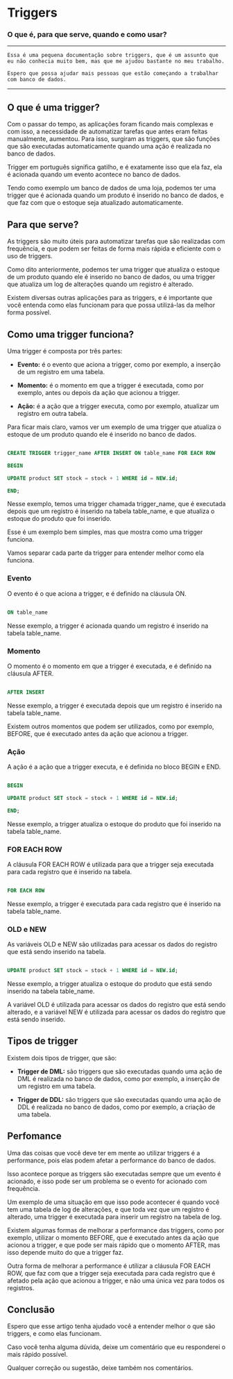 # Triggers

### O que é, para que serve, quando e como usar?

---
```
Essa é uma pequena documentação sobre triggers, que é um assunto que eu não conhecia muito bem, mas que me ajudou bastante no meu trabalho.

Espero que possa ajudar mais pessoas que estão começando a trabalhar com banco de dados.
```
---

## O que é uma trigger?

Com o passar do tempo, as aplicações foram ficando mais complexas e com isso, a necessidade de automatizar tarefas que antes eram feitas manualmente, aumentou. Para isso, surgiram as triggers, que são funções que são executadas automaticamente quando uma ação é realizada no banco de dados.

Trigger em português significa gatilho, e é exatamente isso que ela faz, ela é acionada quando um evento acontece no banco de dados.

Tendo como exemplo um banco de dados de uma loja, podemos ter uma trigger que é acionada quando um produto é inserido no banco de dados, e que faz com que o estoque seja atualizado automaticamente.


## Para que serve?

As triggers são muito úteis para automatizar tarefas que são realizadas com frequência, e que podem ser feitas de forma mais rápida e eficiente com o uso de triggers.

Como dito anteriormente, podemos ter uma trigger que atualiza o estoque de um produto quando ele é inserido no banco de dados, ou uma trigger que atualiza um log de alterações quando um registro é alterado.

Existem diversas outras aplicações para as triggers, e é importante que você entenda como elas funcionam para que possa utilizá-las da melhor forma possível.

## Como uma trigger funciona?

Uma trigger é composta por três partes:

* **Evento:** é o evento que aciona a trigger, como por exemplo, a inserção de um registro em uma tabela.

* **Momento:** é o momento em que a trigger é executada, como por exemplo, antes ou depois da ação que acionou a trigger.

* **Ação:** é a ação que a trigger executa, como por exemplo, atualizar um registro em outra tabela.

Para ficar mais claro, vamos ver um exemplo de uma trigger que atualiza o estoque de um produto quando ele é inserido no banco de dados.

```sql

CREATE TRIGGER trigger_name AFTER INSERT ON table_name FOR EACH ROW

BEGIN

UPDATE product SET stock = stock + 1 WHERE id = NEW.id;

END;

```

Nesse exemplo, temos uma trigger chamada trigger_name, que é executada depois que um registro é inserido na tabela table_name, e que atualiza o estoque do produto que foi inserido.

Esse é um exemplo bem simples, mas que mostra como uma trigger funciona.

Vamos separar cada parte da trigger para entender melhor como ela funciona.

### Evento

O evento é o que aciona a trigger, e é definido na cláusula ON.

```sql

ON table_name

```

Nesse exemplo, a trigger é acionada quando um registro é inserido na tabela table_name.

### Momento

O momento é o momento em que a trigger é executada, e é definido na cláusula AFTER.

```sql

AFTER INSERT

```

Nesse exemplo, a trigger é executada depois que um registro é inserido na tabela table_name.

Existem outros momentos que podem ser utilizados, como por exemplo, BEFORE, que é executado antes da ação que acionou a trigger.

### Ação

A ação é a ação que a trigger executa, e é definida no bloco BEGIN e END.

```sql

BEGIN

UPDATE product SET stock = stock + 1 WHERE id = NEW.id;

END;

```

Nesse exemplo, a trigger atualiza o estoque do produto que foi inserido na tabela table_name.

### FOR EACH ROW

A cláusula FOR EACH ROW é utilizada para que a trigger seja executada para cada registro que é inserido na tabela.

```sql

FOR EACH ROW

```

Nesse exemplo, a trigger é executada para cada registro que é inserido na tabela table_name.

### OLD e NEW

As variáveis OLD e NEW são utilizadas para acessar os dados do registro que está sendo inserido na tabela.

```sql

UPDATE product SET stock = stock + 1 WHERE id = NEW.id;

```

Nesse exemplo, a trigger atualiza o estoque do produto que está sendo inserido na tabela table_name.

A variável OLD é utilizada para acessar os dados do registro que está sendo alterado, e a variável NEW é utilizada para acessar os dados do registro que está sendo inserido.


## Tipos de trigger

Existem dois tipos de trigger, que são:

* **Trigger de DML:** são triggers que são executadas quando uma ação de DML é realizada no banco de dados, como por exemplo, a inserção de um registro em uma tabela.

* **Trigger de DDL:** são triggers que são executadas quando uma ação de DDL é realizada no banco de dados, como por exemplo, a criação de uma tabela.



## Perfomance

Uma das coisas que você deve ter em mente ao utilizar triggers é a performance, pois elas podem afetar a performance do banco de dados.

Isso acontece porque as triggers são executadas sempre que um evento é acionado, e isso pode ser um problema se o evento for acionado com frequência.

Um exemplo de uma situação em que isso pode acontecer é quando você tem uma tabela de log de alterações, e que toda vez que um registro é alterado, uma trigger é executada para inserir um registro na tabela de log.

Existem algumas formas de melhorar a performance das triggers, como por exemplo, utilizar o momento BEFORE, que é executado antes da ação que acionou a trigger, e que pode ser mais rápido que o momento AFTER, mas isso depende muito do que a trigger faz.

Outra forma de melhorar a performance é utilizar a cláusula FOR EACH ROW, que faz com que a trigger seja executada para cada registro que é afetado pela ação que acionou a trigger, e não uma única vez para todos os registros.

## Conclusão

Espero que esse artigo tenha ajudado você a entender melhor o que são triggers, e como elas funcionam.

Caso você tenha alguma dúvida, deixe um comentário que eu responderei o mais rápido possível.

Qualquer correção ou sugestão, deixe também nos comentários.

